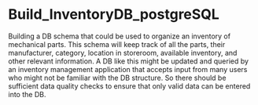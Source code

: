 # Build_InventoryDB_postgreSQL
 Building a DB schema that could be used to organize an inventory of mechanical parts. This schema will keep track of all the parts, their manufacturer, category, location in storeroom, available inventory, and other relevant information. A DB like this might be updated and queried by an inventory management application that accepts input from many users who might not be familiar with the DB structure. So there should be sufficient data quality checks to ensure that only valid data can be entered into the DB.
